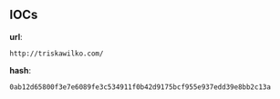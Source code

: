 
## IOCs

__url__:

```text
http://triskawilko.com/
```
__hash__:

```text
0ab12d65800f3e7e6089fe3c534911f0b42d9175bcf955e937edd39e8bb2c13a
```